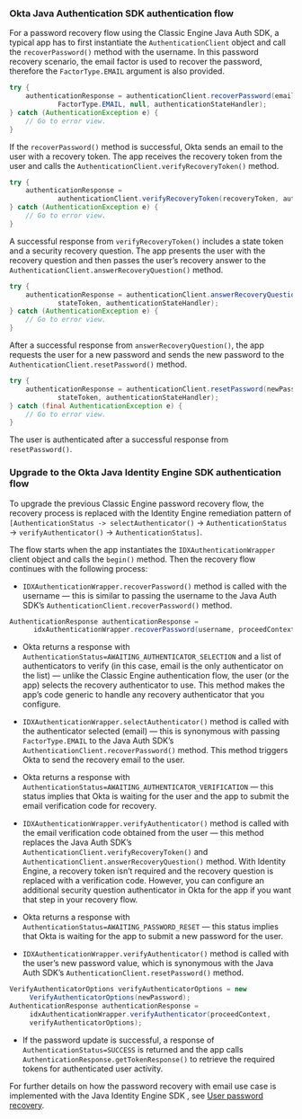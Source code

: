 ### Okta Java Authentication SDK authentication flow

For a password recovery flow using the Classic Engine Java Auth SDK, a typical app has to first instantiate the `AuthenticationClient` object and call the `recoverPassword()` method with the username. In this password recovery scenario, the email factor is used to recover the password, therefore the `FactorType.EMAIL` argument is also provided.

```java
try {
    authenticationResponse = authenticationClient.recoverPassword(email,
            FactorType.EMAIL, null, authenticationStateHandler);
} catch (AuthenticationException e) {
    // Go to error view.
}
```

If the `recoverPassword()` method is successful, Okta sends an email to the user with a recovery token. The app receives the recovery token from the user and calls the `AuthenticationClient.verifyRecoveryToken()` method.

```java
try {
    authenticationResponse =
            authenticationClient.verifyRecoveryToken(recoveryToken, authenticationStateHandler);
} catch (AuthenticationException e) {
    // Go to error view.
}
```

A successful response from `verifyRecoveryToken()` includes a state token and a security recovery question. The app presents the user with the recovery question and then passes the user’s recovery answer to the `AuthenticationClient.answerRecoveryQuestion()` method.

```java
try {
    authenticationResponse = authenticationClient.answerRecoveryQuestion(secQnAnswer,
            stateToken, authenticationStateHandler);
} catch (AuthenticationException e) {
    // Go to error view.
}
```

After a successful response from `answerRecoveryQuestion()`, the app requests the user for a new password and sends the new password to the `AuthenticationClient.resetPassword()` method.

```java
try {
    authenticationResponse = authenticationClient.resetPassword(newPassword.toCharArray(),
            stateToken, authenticationStateHandler);
} catch (final AuthenticationException e) {
    // Go to error view.
}
```

The user is authenticated after a successful response from `resetPassword()`.

### Upgrade to the Okta Java Identity Engine SDK authentication flow

To upgrade the previous Classic Engine password recovery flow, the recovery process is replaced with the Identity Engine remediation pattern of `[AuthenticationStatus -> selectAuthenticator()` -> `AuthenticationStatus` -> `verifyAuthenticator()` -> `AuthenticationStatus]`.

The flow starts when the app instantiates the `IDXAuthenticationWrapper` client object and calls the `begin()` method. Then the recovery flow continues with the following process:

* `IDXAuthenticationWrapper.recoverPassword()` method is called with the username &mdash; this is similar to passing the username to the Java Auth SDK’s `AuthenticationClient.recoverPassword()` method.

```java
AuthenticationResponse authenticationResponse =
      idxAuthenticationWrapper.recoverPassword(username, proceedContext);
```

* Okta returns a response with `AuthenticationStatus=AWAITING_AUTHENTICATOR_SELECTION` and a list of authenticators to verify (in this case, email is the only authenticator on the list) &mdash; unlike the Classic Engine authentication flow, the user (or the app) selects the recovery authenticator to use. This method makes the app’s code generic to handle any recovery authenticator that you configure.

* `IDXAuthenticationWrapper.selectAuthenticator()` method is called with the authenticator selected (email) &mdash; this is synonymous with passing `FactorType.EMAIL` to the Java Auth SDK’s `AuthenticationClient.recoverPassword()` method. This method triggers Okta to send the recovery email to the user.

* Okta returns a response with `AuthenticationStatus=AWAITING_AUTHENTICATOR_VERIFICATION` &mdash; this status implies that Okta is waiting for the user and the app to submit the email verification code for recovery.

* `IDXAuthenticationWrapper.verifyAuthenticator()` method is called with the email verification code obtained from the user &mdash; this method replaces the Java Auth SDK’s `AuthenticationClient.verifyRecoveryToken()` and `AuthenticationClient.answerRecoveryQuestion()` method. With Identity Engine, a recovery token isn’t required and the recovery question is replaced with a verification code. However, you can configure an additional security question authenticator in Okta for the app if you want that step in your recovery flow.

* Okta returns a response with `AuthenticationStatus=AWAITING_PASSWORD_RESET` &mdash; this status implies that Okta is waiting for the app to submit a new password for the user.

* `IDXAuthenticationWrapper.verifyAuthenticator()` method is called with the user’s new password value, which is synonymous with the Java Auth SDK’s `AuthenticationClient.resetPassword()` method.

```java
VerifyAuthenticatorOptions verifyAuthenticatorOptions = new
     VerifyAuthenticatorOptions(newPassword);
AuthenticationResponse authenticationResponse =
     idxAuthenticationWrapper.verifyAuthenticator(proceedContext,
     verifyAuthenticatorOptions);
```

* If the password update is successful, a response of `AuthenticationStatus=SUCCESS` is returned and the app calls `AuthenticationResponse.getTokenResponse()` to retrieve the required tokens for authenticated user activity.

For further details on how the password recovery with email use case is implemented with the Java Identity Engine SDK , see [User password recovery](/docs/guides/oie-embedded-sdk-use-case-pwd-recovery-mfa/android/main/).